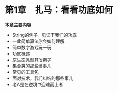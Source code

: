 # 第1章　扎马：看看功底如何

**本章主要内容**

- String的例子，见证下我们的功底
- 一此简单算法你会如何理解
- 简单数字游戏玩一玩
- 功底概述
- 原生态类型其他例子
- 集合类的那些破事儿
- 常见的工具包
- 面对技术，我们纠结的那些事儿
- 老A是在逆境中迎难而上者
